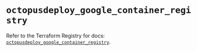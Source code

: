 # `octopusdeploy_google_container_registry`

Refer to the Terraform Registry for docs: [`octopusdeploy_google_container_registry`](https://registry.terraform.io/providers/octopusdeploylabs/octopusdeploy/0.43.2/docs/resources/google_container_registry).
